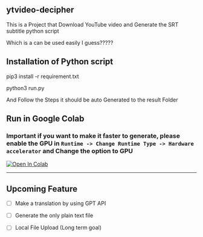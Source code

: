 ## ytvideo-decipher


This is a Project that Download YouTube video and Generate the SRT subtitle python script

Which is a can be used easily I guess?????



## Installation of Python script

pip3 install -r requirement.txt

python3 run.py

And Follow the Steps it should be auto Generated to the result Folder


## Run in Google Colab

### Important if you want to make it faster to generate, please enable the GPU in `Runtime -> Change Runtime Type -> Hardware accelerator` and Change the option to GPU

 [![Open In Colab](https://colab.research.google.com/assets/colab-badge.svg)](https://colab.research.google.com/github/blusewill/ytvideo-decipher/blob/master/ytvideo_decipher.ipynb)

 ---

 ## Upcoming Feature

 -[ ] Make a translation by using GPT API
 
 -[ ] Generate the only plain text file
 
 -[ ] Local File Upload (Long term goal)
